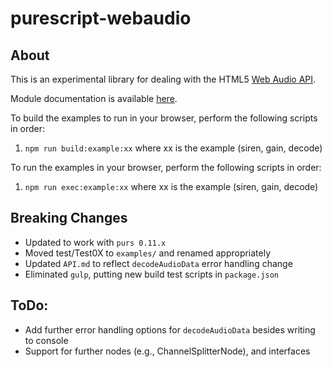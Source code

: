# purescript-webaudio

## About

This is an experimental library for dealing with the HTML5 [Web Audio
API](https://dvcs.w3.org/hg/audio/raw-file/tip/webaudio/specification.html).

Module documentation is available [here](API.md).

To build the examples to run in your browser, perform the following scripts in order:
1. `npm run build:example:xx` where xx is the example (siren, gain, decode)

To run the examples in your browser, perform the following scripts in order:
1. `npm run exec:example:xx` where xx is the example (siren, gain, decode)


## Breaking Changes
* Updated to work with `purs 0.11.x`
* Moved test/Test0X to `examples/` and renamed appropriately
* Updated `API.md` to reflect `decodeAudioData` error handling change
* Eliminated `gulp`, putting new build test scripts in `package.json`

## ToDo:
* Add further error handling options for `decodeAudioData` besides writing to console
* Support for further nodes (e.g., ChannelSplitterNode), and interfaces
